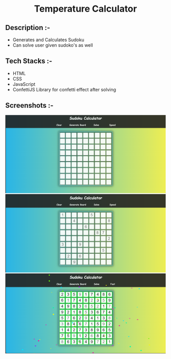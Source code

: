 # <p align="center">Temperature Calculator</p>

## Description :-

- Generates and Calculates Sudoku
- Can solve user given sudoko's as well

## Tech Stacks :-

- HTML
- CSS
- JavaScript
- ConfettiJS Library for confetti effect after solving

## Screenshots :-

![image](../Sudoku-Calculator/screenshot1.png)
![image](../Sudoku-Calculator/screenshot2.png)
![image](../Sudoku-Calculator/screenshot3.png)

